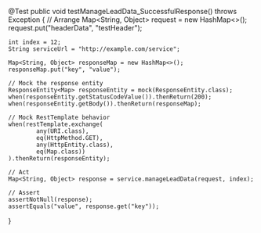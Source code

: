 @Test
public void testManageLeadData_SuccessfulResponse() throws Exception {
    // Arrange
    Map<String, Object> request = new HashMap<>();
    request.put("headerData", "testHeader");

    int index = 12;
    String serviceUrl = "http://example.com/service";

    Map<String, Object> responseMap = new HashMap<>();
    responseMap.put("key", "value");

    // Mock the response entity
    ResponseEntity<Map> responseEntity = mock(ResponseEntity.class);
    when(responseEntity.getStatusCodeValue()).thenReturn(200);
    when(responseEntity.getBody()).thenReturn(responseMap);

    // Mock RestTemplate behavior
    when(restTemplate.exchange(
            any(URI.class),
            eq(HttpMethod.GET),
            any(HttpEntity.class),
            eq(Map.class))
    ).thenReturn(responseEntity);

    // Act
    Map<String, Object> response = service.manageLeadData(request, index);

    // Assert
    assertNotNull(response);
    assertEquals("value", response.get("key"));
}
